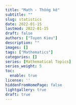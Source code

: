 ```yaml
---
title: "Math - Thống kê"
subtitle: ""
slug: statistics
date: 2022-01-15
lastmod: 2022-01-15
draft: false
authors: ["Tuyen Kieu"]
description: ""
images: []
tags: ["Mathematics"]
categories: []
series: [Mathematical Topics]
series_weight: 5
toc:
  enable: true
license: ''  
hiddenFromHomePage: false
lightgallery: true
draft: true
---
```


<!--more-->